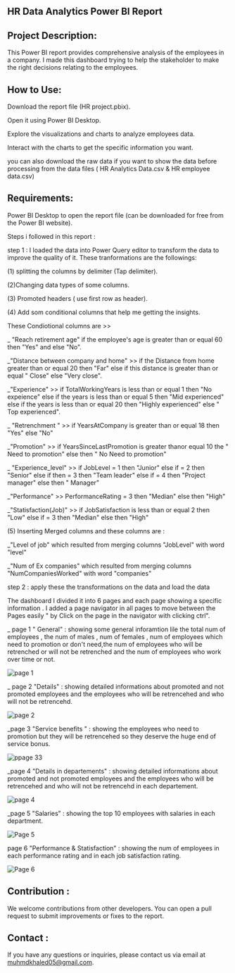 HR Data Analytics Power BI Report
----------------------------------------------------------------------------------------------------------------------------------------

Project Description:
--------------------------------------------------------------------------------------------------------------------------------------
This Power BI report provides comprehensive analysis of the employees in a company.
I made this dashboard trying to help the stakeholder to make the right decisions relating to the employees.


How to Use:
------------------------------------------------------------------------------------------------------------------------------------------------------
Download the report file (HR project.pbix).

Open it using Power BI Desktop.

Explore the visualizations and charts to analyze employees data.

Interact with the charts to get the specific information you want.

you can also download the raw data if you want to show the data before processing from the data files ( HR Analytics Data.csv & HR employee data.csv)

Requirements:
---------------------------------------------------------------------------------------------------------------------------------------------------------
Power BI Desktop to open the report file (can be downloaded for free from the Power BI website).

Steps i followed in this report :

step 1 : I loaded the data into Power Query editor to transform the data to improve the quality of it. These tranformations are the followings:

(1) splitting the columns by delimiter (Tap delimiter).

(2)Changing data types of some columns.

(3) Promoted headers ( use first row as header).

(4) Add som conditional columns that help me getting the insights.

These Condiotional columns are >>

_ "Reach retirement age" if the employee's age is greater than or equal 60 then "Yes" and else "No".

_"Distance between company and home" >> if the Distance from home greater than or equal 20 then "Far" else if this distance is greater than or equal " Close" else "Very close".

_"Experience" >> if TotalWorkingYears is less than or equal 1 then "No expeience" else if the years is less than or equal 5 then "Mid experienced" else if the years is less than or equal 20 then "Highly experienced" else " Top experienced".

_ "Retrenchment " >> if YearsAtCompany is greater than or equal 18 then "Yes" else "No"

_"Promotion" >> if YearsSinceLastPromotion is greater thanor equal 10 the " Need to promotion" else then " No Need to promotion"

_ "Experience_level" >> if JobLevel = 1 then "Junior" else if = 2 then "Senior" else if then = 3 then "Team leader" else if = 4 then "Project manager" else then " Manager"

_"Performance" >> PerformanceRating = 3 then "Median" else then "High"

_"Statisfaction(Job)" >> if JobSatisfaction is less than or equal 2 then "Low" else if = 3 then "Median" else then "High"

(5) Inserting Merged columns and these columns are :

_"Level of job" which resulted from merging columns "JobLevel" with word "level"

_"Num of Ex companies" which resulted from merging columns "NumCompaniesWorked" with word "companies"

step 2 : apply these the transformations on the data and load the data

The dashboard I divided it into 6 pages and each page showing a specific information . I added a page navigator in all pages to move between the Pages easily " by Click on the page in the navigator with clicking ctrl".

_ page 1 " General" : showing some general inforamtion lile the total num of employees , the num of males , num of females , num of employees which need to promotion or don't need,the num of employees who will be retrenched or will not be retrenched and the num of employees who work over time or not.

![page 1](https://github.com/user-attachments/assets/14e4779b-0515-40f5-8c49-9cb3e194f320)


_ page 2 "Details" : showing detailed informations about promoted and not promoted employees and the employees who will be retrencehed and who will not be retrencehd. 

![page 2](https://github.com/user-attachments/assets/7b89a477-a935-4542-8765-d9ee10324372)


_page 3 "Service benefits " : showing the employees who need to promotion but they will be retrencehed so they deserve the huge end of service bonus.

![ppage 33](https://github.com/user-attachments/assets/39ddc10b-595c-46f4-bf5a-b6732ee85b2d)


_page 4 "Details in departements" : showing detailed informations about promoted and not promoted employees and the employees who will be retrencehed and who will not be retrencehd in each departement. 

![page 4](https://github.com/user-attachments/assets/889a48ac-7a2f-4b7e-9a60-5cb0ce7f4bac)


_page 5 "Salaries" : showing the top 10 employees with salaries in each department. 

![Page 5](https://github.com/user-attachments/assets/bf7df267-5ddd-4c8f-9ced-e3cf809ca118)


page 6 "Performance & Statisfaction" : showing the num of employees in each performance rating and in each job satisfaction rating.

![Page 6](https://github.com/user-attachments/assets/71e31e51-56ae-4f16-b00d-f10877546f52)

Contribution :
-----------------------------------------------------------------------------------------------------------------------------------------------------------------------------------------------------
We welcome contributions from other developers. You can open a pull request to submit improvements or fixes to the report.


Contact :
----------------------------------------------------------------------------------------------------------------------------------------------------------------------------------------------
If you have any questions or inquiries, please contact us via email at muhmdkhaled05@gmail.com.
